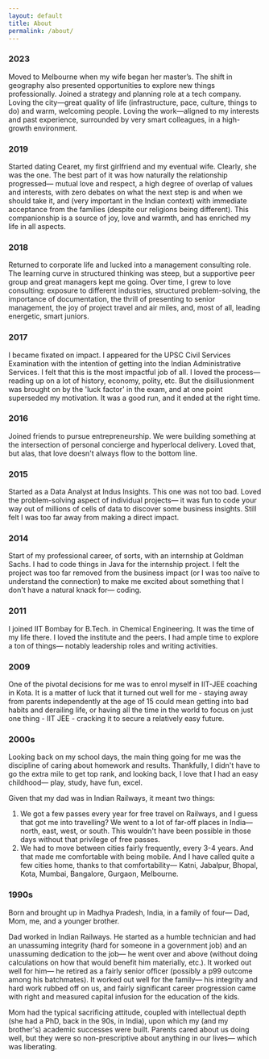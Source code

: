 ```yaml
---
layout: default
title: About
permalink: /about/
---
```


### 2023  
Moved to Melbourne when my wife began her master’s. The shift in geography also presented opportunities to explore new things professionally. Joined a strategy and planning role at a tech company. Loving the city—great quality of life (infrastructure, pace, culture, things to do) and warm, welcoming people. Loving the work—aligned to my interests and past experience, surrounded by very smart colleagues, in a high-growth environment.  

### 2019  
Started dating Cearet, my first girlfriend and my eventual wife. Clearly, she was the one. The best part of it was how naturally the relationship progressed— mutual love and respect, a high degree of overlap of values and interests, with zero debates on what the next step is and when we should take it, and (very important in the Indian context) with immediate acceptance from the families (despite our religions being different). This companionship is a source of joy, love and warmth, and has enriched my life in all aspects.

### 2018  
Returned to corporate life and lucked into a management consulting role. The learning curve in structured thinking was steep, but a supportive peer group and great managers kept me going. Over time, I grew to love consulting: exposure to different industries, structured problem-solving, the importance of documentation, the thrill of presenting to senior management, the joy of project travel and air miles, and, most of all, leading energetic, smart juniors.  

### 2017  
I became fixated on impact. I appeared for the UPSC Civil Services Examination with the intention of getting into the Indian Administrative Services. I felt that this is the most impactful job of all. I loved the process— reading up on a lot of history, economy, polity, etc. But the disillusionment was brought on by the 'luck factor' in the exam, and at one point superseded my motivation. It was a good run, and it ended at the right time.

### 2016  
Joined friends to pursue entrepreneurship. We were building something at the intersection of personal concierge and hyperlocal delivery. Loved that, but alas, that love doesn't always flow to the bottom line.

### 2015  
Started as a Data Analyst at Indus Insights. This one was not too bad. Loved the problem-solving aspect of individual projects— it was fun to code your way out of millions of cells of data to discover some business insights. Still felt I was too far away from making a direct impact.

### 2014  
Start of my professional career, of sorts, with an internship at Goldman Sachs. I had to code things in Java for the internship project. I felt the project was too far removed from the business impact (or I was too naïve to understand the connection) to make me excited about something that I don't have a natural knack for— coding.

### 2011  
I joined IIT Bombay for B.Tech. in Chemical Engineering. It was the time of my life there. I loved the institute and the peers. I had ample time to explore a ton of things— notably leadership roles and writing activities.

### 2009  
One of the pivotal decisions for me was to enrol myself in IIT-JEE coaching in Kota. It is a matter of luck that it turned out well for me - staying away from parents independently at the age of 15 could mean getting into bad habits and derailing life, or having all the time in the world to focus on just one thing - IIT JEE - cracking it to secure a relatively easy future.

### 2000s  
Looking back on my school days, the main thing going for me was the discipline of caring about homework and results. Thankfully, I didn't have to go the extra mile to get top rank, and looking back, I love that I had an easy childhood— play, study, have fun, excel.

Given that my dad was in Indian Railways, it meant two things: 
1. We got a few passes every year for free travel on Railways, and I guess that got me into travelling? We went to a lot of far-off places in India— north, east, west, or south. This wouldn't have been possible in those days without that privilege of free passes.
2. We had to move between cities fairly frequently, every 3-4 years. And that made me comfortable with being mobile. And I have called quite a few cities home, thanks to that comfortability— Katni, Jabalpur, Bhopal, Kota, Mumbai, Bangalore, Gurgaon, Melbourne.

### 1990s  
Born and brought up in Madhya Pradesh, India, in a family of four— Dad, Mom, me, and a younger brother. 

Dad worked in Indian Railways. He started as a humble technician and had an unassuming integrity (hard for someone in a government job) and an unassuming dedication to the job— he went over and above (without doing calculations on how that would benefit him materially, etc.). It worked out well for him— he retired as a fairly senior officer (possibly a p99 outcome among his batchmates). It worked out well for the family— his integrity and hard work rubbed off on us, and fairly significant career progression came with right and measured capital infusion for the education of the kids.

Mom had the typical sacrificing attitude, coupled with intellectual depth (she had a PhD, back in the 90s, in India), upon which my (and my brother's) academic successes were built. Parents cared about us doing well, but they were so non-prescriptive about anything in our lives— which was liberating.